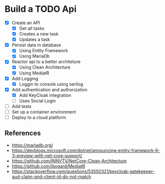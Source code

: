# Build a TODO Api

* [x] Create an API
  * [x] Get all tasks
  * [x] Creates a new task
  * [x] Updates a task
* [x] Persist data in database
  * [x] Using Entity Framework
  * [x] Using MariaDb
* [x] Reactor api to a better architeture
  * [x] Using Clean Architecture
  * [x] Using MediatR
* [x] Add Logging
  * [x] Loggin to console using serilog
* [x] Add authentication and authorization
    * [x] Add KeyCloak integration
    * [ ] Uses Social Login
* [ ] Add tests
* [ ] Set up a container environment
* [ ] Deploy to a cloud platform

## References

* https://mariadb.org/
* https://devblogs.microsoft.com/dotnet/announcing-entity-framework-6-3-preview-with-net-core-support/
* https://github.com/INNVTV/NetCore-Clean-Architecture
* https://github.com/jbogard/MediatR
* https://stackoverflow.com/questions/53550321/keycloak-gatekeeper-aud-claim-and-client-id-do-not-match
